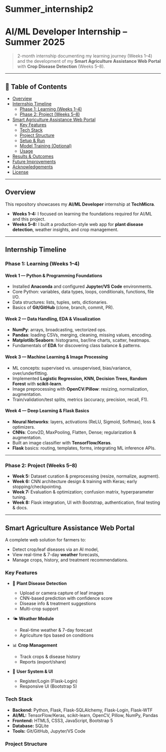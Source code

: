 # Summer_internship2
# AI/ML Developer Internship – Summer 2025
> 2-month internship documenting my learning journey (Weeks 1–4) and the development of my **Smart Agriculture Assistance Web Portal** with **Crop Disease Detection** (Weeks 5–8).

---

## 📑 Table of Contents
- [Overview](#overview)
- [Internship Timeline](#internship-timeline)
  - [Phase 1: Learning (Weeks 1–4)](#phase-1-learning-weeks-1–4)
  - [Phase 2: Project (Weeks 5–8)](#phase-2-project-weeks-5–8)
- [Smart Agriculture Assistance Web Portal](#smart-agriculture-assistance-web-portal)
  - [Key Features](#key-features)
  - [Tech Stack](#tech-stack)
  - [Project Structure](#project-structure)
  - [Setup & Run](#setup--run)
  - [Model Training (Optional)](#model-training-optional)
  - [Usage](#usage)
- [Results & Outcomes](#results--outcomes)
- [Future Improvements](#future-improvements)
- [Acknowledgements](#acknowledgements)
- [License](#license)

---

## Overview
This repository showcases my **AI/ML Developer** internship at **TechMicra**.  
- **Weeks 1–4:** I focused on learning the foundations required for AI/ML and this project.  
- **Weeks 5–8:** I built a production-style web app for **plant disease detection**, weather insights, and crop management.

---

## Internship Timeline

### Phase 1: Learning (Weeks 1–4)

#### Week 1 — Python & Programming Foundations
- Installed **Anaconda** and configured **Jupyter/VS Code** environments.
- Core Python: variables, data types, loops, conditionals, functions, file I/O.
- Data structures: lists, tuples, sets, dictionaries.
- Basics of **Git/GitHub** (clone, branch, commit, PR).

#### Week 2 — Data Handling, EDA & Visualization
- **NumPy**: arrays, broadcasting, vectorized ops.
- **Pandas**: loading CSVs, merging, cleaning, missing values, encoding.
- **Matplotlib**/**Seaborn**: histograms, bar/line charts, scatter, heatmaps.
- Fundamentals of **EDA** for discovering class balance & patterns.

#### Week 3 — Machine Learning & Image Processing
- ML concepts: supervised vs. unsupervised, bias/variance, over/underfitting.
- Implemented **Logistic Regression, KNN, Decision Trees, Random Forest** with **scikit-learn**.
- Image preprocessing with **OpenCV**/**Pillow**: resizing, normalization, augmentation.
- Train/validation/test splits, metrics (accuracy, precision, recall, F1).

#### Week 4 — Deep Learning & Flask Basics
- **Neural Networks**: layers, activations (ReLU, Sigmoid, Softmax), loss & optimizers.
- **CNNs**: Conv2D, MaxPooling, Flatten, Dense; regularization & augmentation.
- Built an image classifier with **TensorFlow/Keras**.
- **Flask** basics: routing, templates, forms, integrating ML inference APIs.

---

### Phase 2: Project (Weeks 5–8)

- **Week 5:** Dataset curation & preprocessing (resize, normalize, augment).
- **Week 6:** CNN architecture design & training with Keras; early stopping/checkpointing.
- **Week 7:** Evaluation & optimization; confusion matrix, hyperparameter tuning.
- **Week 8:** Flask integration, UI with Bootstrap, authentication, final testing & docs.

---

## Smart Agriculture Assistance Web Portal

A complete web solution for farmers to:
- Detect crop/leaf diseases via an AI model,
- View real-time & 7-day **weather** forecasts,
- Manage crops, history, and treatment recommendations.


### Key Features
- 🌿 **Plant Disease Detection**
  - Upload or camera capture of leaf images
  - CNN-based prediction with confidence score
  - Disease info & treatment suggestions
  - Multi-crop support

- 🌤 **Weather Module**
  - Real-time weather & 7-day forecast
  - Agriculture tips based on conditions

- 📊 **Crop Management**
  - Track crops & disease history
  - Reports (export/share)

- 🔐 **User System & UI**
  - Register/Login (Flask-Login)
  - Responsive UI (Bootstrap 5)

### Tech Stack
- **Backend:** Python, Flask, Flask-SQLAlchemy, Flask-Login, Flask-WTF
- **AI/ML:** TensorFlow/Keras, scikit-learn, OpenCV, Pillow, NumPy, Pandas
- **Frontend:** HTML5, CSS3, JavaScript, Bootstrap 5
- **Database:** SQLite
- **Tools:** Git/GitHub, Jupyter/VS Code

### Project Structure
